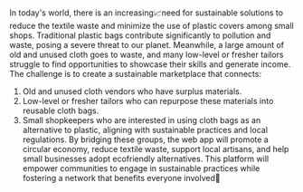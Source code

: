 In today's world, there is an increasing📈need for sustainable solutions to reduce the textile waste and minimize the use of plastic covers among small shops.
Traditional plastic bags contribute significantly to pollution and waste, posing a severe threat to our planet. Meanwhile, a large amount of old and unused
cloth goes to waste, and many low-level or fresher tailors struggle to find opportunities to showcase their skills and generate income.
The challenge is to create a sustainable marketplace that connects:
1. Old and unused cloth vendors who have surplus materials.
2. Low-level or fresher tailors who can repurpose these materials into reusable cloth bags.
3. Small shopkeepers who are interested in using cloth bags as an alternative to plastic, aligning with sustainable practices and local regulations.
By bridging these groups, the web app will promote a circular economy, reduce textile waste, support local artisans, and help small businesses adopt ecofriendly alternatives.
This platform will empower communities to engage in sustainable practices while fostering a network that benefits everyone involved🤗
